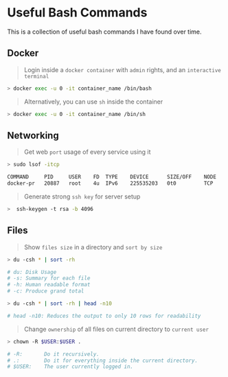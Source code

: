 # Useful Bash Commands

This is a collection of useful bash commands I have found over time.

## Docker

> Login inside a `docker container` with `admin` rights, and an `interactive terminal`

``` bash
> docker exec -u 0 -it container_name /bin/bash
```

> Alternatively, you can use `sh` inside the container

``` bash
> docker exec -u 0 -it container_name /bin/sh
```

## Networking

> Get web `port` usage of every service using it

``` bash
> sudo lsof -itcp

COMMAND     PID     USER    FD  TYPE    DEVICE      SIZE/OFF    NODE    NAME
docker-pr   20887   root    4u  IPv6    225535203   0t0         TCP     *:1883 (LISTEN)
```

> Generate strong `ssh key` for server setup

```bash
>  ssh-keygen -t rsa -b 4096
```

## Files

> Show `files size` in a directory and `sort by size`

```bash
> du -csh * | sort -rh

# du: Disk Usage
# -s: Summary for each file
# -h: Human readable format
# -c: Produce grand total

> du -csh * | sort -rh | head -n10

# head -n10: Reduces the output to only 10 rows for readability
```

> Change `ownership` of all files on current directory to `current user`

```bash
> chown -R $USER:$USER .

# -R:		Do it recursively.
# .:		Do it for everything inside the current directory.
# $USER:	The user currently logged in.
```